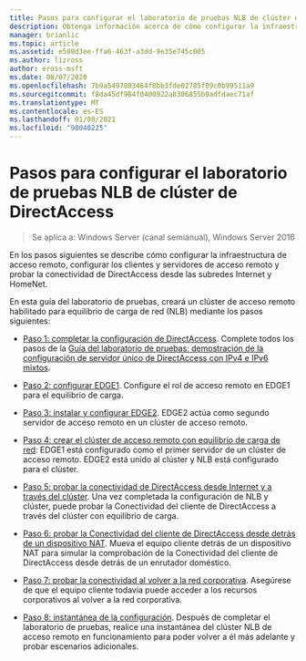 ```yaml
---
title: Pasos para configurar el laboratorio de pruebas NLB de clúster de DirectAccess
description: Obtenga información acerca de cómo configurar la infraestructura de acceso remoto, configurar los clientes y servidores de acceso remoto y probar la conectividad de DirectAccess desde las subredes de Internet y HomeNet.
manager: brianlic
ms.topic: article
ms.assetid: e508d3ee-ffa6-463f-a3dd-9e35e745c005
ms.author: lizross
author: eross-msft
ms.date: 08/07/2020
ms.openlocfilehash: 7b9a5497803464f8bb3fde02785f09c0b99511a9
ms.sourcegitcommit: f8da45df984f0400922a8306855b0adfdaec71af
ms.translationtype: MT
ms.contentlocale: es-ES
ms.lasthandoff: 01/08/2021
ms.locfileid: "98040225"
---
```

# <a name="steps-for-configuring-the-directaccess-cluster-nlb-test-lab"></a>Pasos para configurar el laboratorio de pruebas NLB de clúster de DirectAccess

>Se aplica a: Windows Server (canal semianual), Windows Server 2016

En los pasos siguientes se describe cómo configurar la infraestructura de acceso remoto, configurar los clientes y servidores de acceso remoto y probar la conectividad de DirectAccess desde las subredes Internet y HomeNet.

En esta guía del laboratorio de pruebas, creará un clúster de acceso remoto habilitado para equilibrio de carga de red (NLB) mediante los pasos siguientes:

-   [Paso 1: completar la configuración de DirectAccess](STEP-1-Complete-the-DirectAccess-Configuration.md). Complete todos los pasos de la [Guía del laboratorio de pruebas: demostración de la configuración de servidor único de DirectAccess con IPv4 e IPv6 mixtos](https://go.microsoft.com/fwlink/p/?LinkId=237004).

-   [Paso 2: configurar EDGE1](STEP-2-Configure-EDGE1.md). Configure el rol de acceso remoto en EDGE1 para el equilibrio de carga.

-   [Paso 3: instalar y configurar EDGE2](STEP-3-Install-and-Configure-EDGE2.md). EDGE2 actúa como segundo servidor de acceso remoto en un clúster de acceso remoto.

-   [Paso 4: crear el clúster de acceso remoto con equilibrio de carga de red](STEP-4-Create-the-Network-Load-Balanced-Remote-Access-Cluster.md): EDGE1 está configurado como el primer servidor de un clúster de acceso remoto. EDGE2 está unido al clúster y NLB está configurado para el clúster.

-   [Paso 5: probar la conectividad de DirectAccess desde Internet y a través del clúster](STEP-5-Test-DirectAccess-Connectivity-from-the-Internet-and-Through-the-Cluster.md). Una vez completada la configuración de NLB y clúster, puede probar la Conectividad del cliente de DirectAccess a través del clúster con equilibrio de carga.

-   [Paso 6: probar la Conectividad del cliente de DirectAccess desde detrás de un dispositivo NAT](STEP-6-Test-DirectAccess-Client-Connectivity-from-Behind-a-NAT-Device.md). Mueva el equipo cliente detrás de un dispositivo NAT para simular la comprobación de la Conectividad del cliente de DirectAccess desde detrás de un enrutador doméstico.

-   [Paso 7: probar la conectividad al volver a la red corporativa](STEP-7-Test-Connectivity-When-Returning-to-the-Corpnet.md). Asegúrese de que el equipo cliente todavía puede acceder a los recursos corporativos al volver a la red corporativa.

-   [Paso 8: instantánea de la configuración](da-cluster-nlb-s8-snapshot.md). Después de completar el laboratorio de pruebas, realice una instantánea del clúster NLB de acceso remoto en funcionamiento para poder volver a él más adelante y probar escenarios adicionales.



